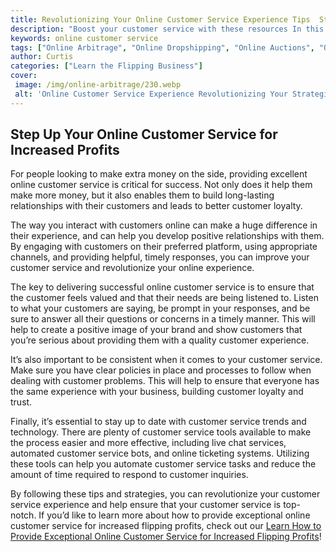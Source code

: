 ```yaml
---
title: Revolutionizing Your Online Customer Service Experience Tips  Strategies
description: "Boost your customer service with these resources In this blog post learn tips and strategies for revolutionizing your online customer service experience Become the go-to authority in your industry"
keywords: online customer service
tags: ["Online Arbitrage", "Online Dropshipping", "Online Auctions", "Online Retail Arbitrage", "Online Advertising", "Online Branding", "Online Reputation Management", "Online Negotiation", "Online Sales Psychology", "Online Market Research", "Online Product Photography", "Online Product Listing", "Online Customer Service", "Online Shipping and Logistics"]
author: Curtis
categories: ["Learn the Flipping Business"]
cover: 
 image: /img/online-arbitrage/230.webp
 alt: 'Online Customer Service Experience Revolutionizing Your Strategies Tips'
---
```

## Step Up Your Online Customer Service for Increased Profits

For people looking to make extra money on the side, providing excellent online customer service is critical for success. Not only does it help them make more money, but it also enables them to build long-lasting relationships with their customers and leads to better customer loyalty. 

The way you interact with customers online can make a huge difference in their experience, and can help you develop positive relationships with them. By engaging with customers on their preferred platform, using appropriate channels, and providing helpful, timely responses, you can improve your customer service and revolutionize your online experience.

The key to delivering successful online customer service is to ensure that the customer feels valued and that their needs are being listened to. Listen to what your customers are saying, be prompt in your responses, and be sure to answer all their questions or concerns in a timely manner. This will help to create a positive image of your brand and show customers that you’re serious about providing them with a quality customer experience.

It’s also important to be consistent when it comes to your customer service. Make sure you have clear policies in place and processes to follow when dealing with customer problems. This will help to ensure that everyone has the same experience with your business, building customer loyalty and trust.

Finally, it’s essential to stay up to date with customer service trends and technology. There are plenty of customer service tools available to make the process easier and more effective, including live chat services, automated customer service bots, and online ticketing systems. Utilizing these tools can help you automate customer service tasks and reduce the amount of time required to respond to customer inquiries.

By following these tips and strategies, you can revolutionize your customer service experience and help ensure that your customer service is top-notch. If you’d like to learn more about how to provide exceptional online customer service for increased flipping profits, check out our [Learn How to Provide Exceptional Online Customer Service for Increased Flipping Profits](/online-customer-service)!

